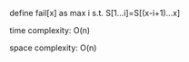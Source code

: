 define fail[x] as max i s.t. S[1...i]=S[(x-i+1)...x]

time complexity: O(n)

space complexity: O(n)
